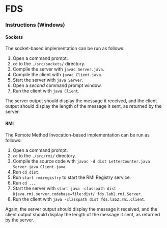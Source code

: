 # FDS

### Instructions (Windows)

#### Sockets
The socket-based implementation can be run as follows:

1. Open a command prompt.
2. ```cd``` to the ```./src/sockets/``` directory.
3. Compile the server with ```javac Server.java```.
4. Compile the client with ```javac Client.java```.
5. Start the server with ```java Server```.
6. Open a *second* command prompt window.
7. Run the client with ```java Client```.

The server output should display the message it received, and the client output should display the length of the message it sent, as returned by the server.

#### RMI

The Remote Method Invocation-based implementation can be run as follows:

1. Open a command prompt.
2. ```cd``` to the ```./src/rmi/``` directory.
3. Compile the source code with ```javac -d dist LetterCounter.java Server.java Client.java```.
4. Run ```cd dist```.
5. Run ```start rmiregistry``` to start the RMI Registry service.
6. Run ```cd ..```.
7. Start the server with ```start java -classpath dist -Djava.rmi.server.codebase=file:dist/ fds.lab2.rmi.Server```.
8. Run the client with ```java -classpath dist fds.lab2.rmi.Client```.

Again, the server output should display the message it received, and the client output should display the length of the message it sent, as returned by the server.